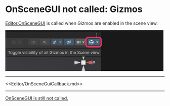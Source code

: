 # OnSceneGUI not called: Gizmos
[Editor.OnSceneGUI](https://docs.unity3d.com/ScriptReference/Editor.OnSceneGUI.html) is called when Gizmos are enabled in the scene view.

![Scene view gizmo toggle](../../Scene%20View/scene-view-gizmo-toggle.png)  

---  

<<Editor/OnSceneGuiCallback.md>>

---  

[OnSceneGUI is still not called.](OnSceneGUI%20Inspectors.md)
